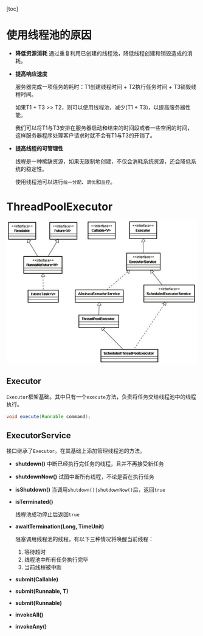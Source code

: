 [toc]

# 使用线程池的原因

- **降低资源消耗**	通过重复利用已创建的线程池，降低线程创建和销毁造成的消耗。

- **提高响应速度**	

  服务器完成一项任务的耗时：T1创建线程时间 + T2执行任务时间 + T3销毁线程时间。

  如果T1 + T3 >> T2，则可以使用线程池，减少(T1 + T3)，以提高服务器性能。

  我们可以将T1与T3安排在服务器启动和结束的时间段或者一些空闲的时间，这样服务器程序处理客户请求时就不会有T1与T3的开销了。

- **提高线程的可管理性**	

  线程是一种稀缺资源，如果无限制地创建，不仅会消耗系统资源，还会降低系统的稳定性。

  使用线程池可以进行`统一分配`、`调优`和`监控`。

# ThreadPoolExecutor

![executor](../images/并发-java/executor.png)

## Executor

`Executor`框架基础。其中只有一个`execute`方法，负责将任务交给线程池中的线程执行。

``` java
void execute(Runnable command);
```

## ExecutorService

接口继承了`Executor`。在其基础上添加管理线程池的方法。

- **shutdown()**	中断已经执行完任务的线程，且并不再接受新任务

- **shutdownNow()**	试图中断所有线程，不论是否在执行任务

- **isShutdown()**	当调用`shutdown()|shutdownNow()`后，返回`true`

- **isTerminated()**	

  线程池成功停止后返回`true`

- **awaitTermination(Long, TimeUnit)**

  阻塞调用线程池的线程，有以下三种情况将唤醒当前线程：

  1. 等待超时
  2. 线程池中所有任务执行完毕
  3. 当前线程被中断

- **submit(Callable)**

- **submit(Runnable, T)**

- **submit(Runnable)**

- **invokeAll()**

- **invokeAny()**